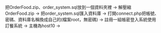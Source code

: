 把OrderFood.zip、order_system.sql放到一個資料夾裡 -> 
解壓縮OrderFood.zip -> 
把order_system.sql匯入資料庫 -> 
打開connect.php把帳號、密碼、資料庫名稱換成自己的(檔案root，無密碼) -> 
註冊一組帳密登入系統使用訂餐系統 -> 
主機為host10 -> 
